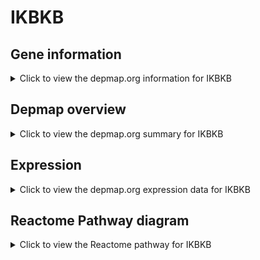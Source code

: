 <h1>IKBKB</h1>

<h2>Gene information</h2>
<details>
  <summary>Click to view the depmap.org information for IKBKB</summary>
  <p><a href="https://depmap.org/portal/gene/IKBKB?tab=about" target="_BLANK">Open page in a new tab...</a></p>
  <iframe src="https://depmap.org/portal/gene/IKBKB?tab=about" style="border:none;width:100%;height:800px"></iframe>
</details>

<h2>Depmap overview</h2>
<details>
  <summary>Click to view the depmap.org summary for IKBKB</summary>
  <p><a href="https://depmap.org/portal/gene/IKBKB?tab=overview" target="_BLANK">Open page in a new tab...</a></p>
  <iframe src="https://depmap.org/portal/gene/IKBKB?tab=overview" style="border:none;width:100%;height:800px"></iframe>
</details>

<h2>Expression</h2>
<details>
  <summary>Click to view the depmap.org expression data for IKBKB</summary>
  <p><a href="https://depmap.org/portal/gene/IKBKB?tab=characterization" target="_BLANK">Open page in a new tab...</a></p>
  <iframe src="https://depmap.org/portal/gene/IKBKB?tab=characterization" style="border:none;width:100%;height:800px"></iframe>
</details>



<h2>Reactome Pathway diagram</h2>
<details>
  <summary>Click to view the Reactome pathway for IKBKB</summary>
  <p><a href="https://reactome.org/PathwayBrowser/#/R-HSA-975144" target="_BLANK">Open page in a new tab...</a></p>
  <p>IRAK1 recruits IKK complex upon TLR7/8 or 9 stimulation</p>
<iframe src="https://reactome.org/PathwayBrowser/#/R-HSA-975144" style="border:none;width:100%;height:800px"></iframe>
</details>




